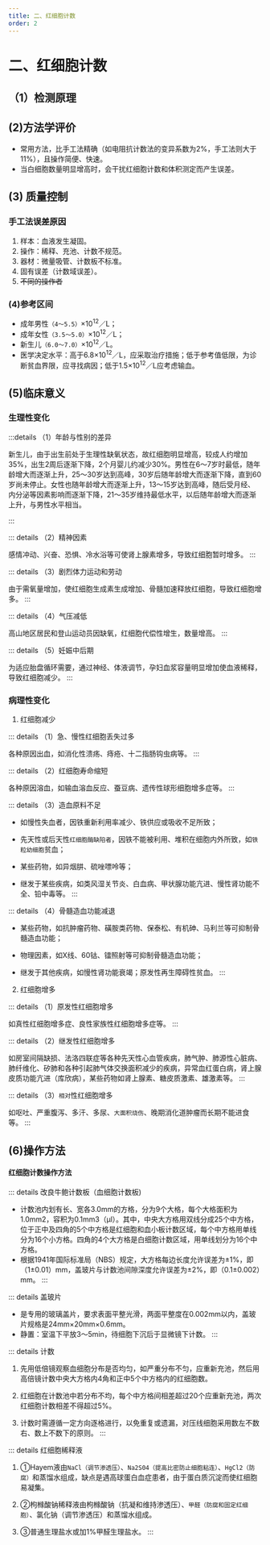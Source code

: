 ```yaml
---
title: 二、红细胞计数
order: 2
---
```

<!--startPrint-->
# 二、红细胞计数

## （1）检测原理


## (2)方法学评价

- 常用方法，比手工法精确（如电阻抗计数法的变异系数为2%，手工法则大于11%），且操作简便、快速。
- 当白细胞数量明显增高时，会干扰红细胞计数和体积测定而产生误差。

## (3) 质量控制

### 手工法误差原因
1. 样本：血液发生凝固。
2. 操作：稀释、充池、计数不规范。
3. 器材：微量吸管、计数板不标准。
4. 固有误差（计数域误差）。
5. ~~不同的操作者~~

### (4)参考区间

- 成年男性`（4～5.5）`×10<sup>12</sup>／L；
- 成年女性`（3.5～5.0）`×10<sup>12</sup>／L；
- 新生儿`（6.0～7.0）`×10<sup>12</sup>／L。
- 医学决定水平：高于6.8×10<sup>12</sup>／L，应采取治疗措施；低于参考值低限，为诊断贫血界限，应寻找病因；低于1.5×10<sup>12</sup>／L应考虑输血。

## (5)临床意义

### 生理性变化

:::details （1）年龄与性别的差异

新生儿，由于出生前处于生理性缺氧状态，故红细胞明显增高，较成人约增加35%，出生2周后逐渐下降，2个月婴儿约减少30%。男性在6～7岁时最低，随年龄增大而逐渐上升，25～30岁达到高峰，30岁后随年龄增大而逐渐下降，直到60岁尚未停止。女性也随年龄增大而逐渐上升，13～15岁达到高峰，随后受月经、内分泌等因素影响而逐渐下降，21～35岁维持最低水平，以后随年龄增大而逐渐上升，与男性水平相当。

:::

::: details （2）精神因素

感情冲动、兴奋、恐惧、冷水浴等可使肾上腺素增多，导致红细胞暂时增多。
:::

::: details （3）剧烈体力运动和劳动

由于需氧量增加，使红细胞生成素生成增加、骨髓加速释放红细胞，导致红细胞增多。
:::

::: details （4）气压减低

高山地区居民和登山运动员因缺氧，红细胞代偿性增生，数量增高。
:::

::: details （5）妊娠中后期

为适应胎盘循环需要，通过神经、体液调节，孕妇血浆容量明显增加使血液稀释，导致红细胞减少。
:::

### 病理性变化

1. 红细胞减少

::: details （1）急、慢性红细胞丢失过多

各种原因出血，如消化性溃疡、痔疮、十二指肠钩虫病等。
:::

::: details （2）红细胞寿命缩短

各种原因溶血，如输血溶血反应、蚕豆病、遗传性球形细胞增多症等。
:::

::: details （3）造血原料不足

- 如慢性失血者，因铁重新利用率减少、铁供应或吸收不足所致；

- 先天性或后天性`红细胞酶缺陷者`，因铁不能被利用、堆积在细胞内外所致，如`铁粒幼细胞`贫血；

- 某些药物，如异烟肼、硫唑嘌呤等；

- 继发于某些疾病，如类风湿关节炎、白血病、甲状腺功能亢进、慢性肾功能不全、铅中毒等。
:::

::: details （4）骨髓造血功能减退

- 某些药物，如抗肿瘤药物、磺胺类药物、保泰松、有机砷、马利兰等可抑制骨髓造血功能；

- 物理因素，如X线、60钴、镭照射等可抑制骨髓造血功能；

- 继发于其他疾病，如慢性肾功能衰竭；原发性再生障碍性贫血。
:::

2. 红细胞增多

::: details （1）原发性红细胞增多

如真性红细胞增多症、良性家族性红细胞增多症等。
:::

::: details （2）继发性红细胞增多

如房室间隔缺损、法洛四联症等各种先天性心血管疾病，肺气肿、肺源性心脏病、肺纤维化、矽肺和各种引起肺气体交换面积减少的疾病，异常血红蛋白病，肾上腺皮质功能亢进（库欣病），某些药物如肾上腺素、糖皮质激素、雄激素等。
:::

::: details （3）`相对`性红细胞增多

如呕吐、严重腹泻、多汗、多尿、`大面积烧伤`、晚期消化道肿瘤而长期不能进食等。
:::

## (6)操作方法

#### 红细胞计数操作方法

::: details 改良牛鲍计数板（血细胞计数板)

- 计数池内划有长、宽各3.0mm的方格，分为9个大格，每个大格面积为1.0mm2，容积为0.1mm3（μl）。其中，中央大方格用双线分成25个中方格，位于正中及四角的5个中方格是红细胞和血小板计数区域，每个中方格用单线分为16个小方格。四角的4个大方格是白细胞计数区域，用单线划分为16个中方格。
- 根据1941年国际标准局（NBS）规定，大方格每边长度允许误差为±1%，即（1±0.01）mm，盖玻片与计数池间隙深度允许误差为±2%，即（0.1±0.002）mm。
:::

::: details 盖玻片

- 是专用的玻璃盖片，要求表面平整光滑，两面平整度在0.002mm以内，盖玻片规格是24mm×20mm×0.6mm。
- 静置：室温下平放3～5min，待细胞下沉后于显微镜下计数。
:::

::: details 计数

1. 先用低倍镜观察血细胞分布是否均匀，如严重分布不匀，应重新充池，然后用高倍镜计数中央大方格内4角和正中5个中方格内的红细胞数。

2. 红细胞在计数池中若分布不均，每个中方格间相差超过20个应重新充池，两次红细胞计数相差不得超过5%。

3. 计数时需遵循一定方向逐格进行，以免重复或遗漏，对压线细胞采用数左不数右、数上不数下的原则。
:::

::: details 红细胞稀释液

1. ①Hayem液由`NaCl（调节渗透压）`、`Na2S04（提高比密防止细胞粘连）`、`HgCl2（防腐）`和蒸馏水组成，缺点是遇高球蛋白血症患者，由于蛋白质沉淀而使红细胞易凝集。

2. ②枸橼酸钠稀释液由枸橼酸钠（抗凝和维持渗透压）、`甲醛（防腐和固定红细胞）`、氯化钠（调节渗透压）和蒸馏水组成。

3. ③普通生理盐水或加1%甲醛生理盐水。
:::

<!--endPrint-->
<beiti/>
